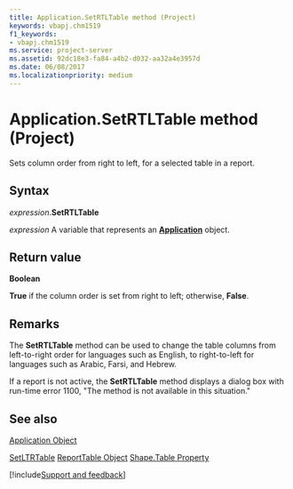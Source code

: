 ```yaml
---
title: Application.SetRTLTable method (Project)
keywords: vbapj.chm1519
f1_keywords:
- vbapj.chm1519
ms.service: project-server
ms.assetid: 92dc18e3-fa84-a4b2-d032-aa32a4e3957d
ms.date: 06/08/2017
ms.localizationpriority: medium
---
```



# Application.SetRTLTable method (Project)
Sets column order from right to left, for a selected table in a report.

## Syntax

_expression_.**SetRTLTable**

_expression_ A variable that represents an **[Application](Project.Application.md)** object.


## Return value

**Boolean**

**True** if the column order is set from right to left; otherwise, **False**.


## Remarks

The **SetRTLTable** method can be used to change the table columns from left-to-right order for languages such as English, to right-to-left for languages such as Arabic, Farsi, and Hebrew.

If a report is not active, the **SetRTLTable** method displays a dialog box with run-time error 1100, "The method is not available in this situation."


## See also


[Application Object](Project.Application.md)



[SetLTRTable](Project.application.setltrtable.md)
[ReportTable Object](Project.reporttable.md)
[Shape.Table Property](Project.shape.table.md)

[!include[Support and feedback](~/includes/feedback-boilerplate.md)]